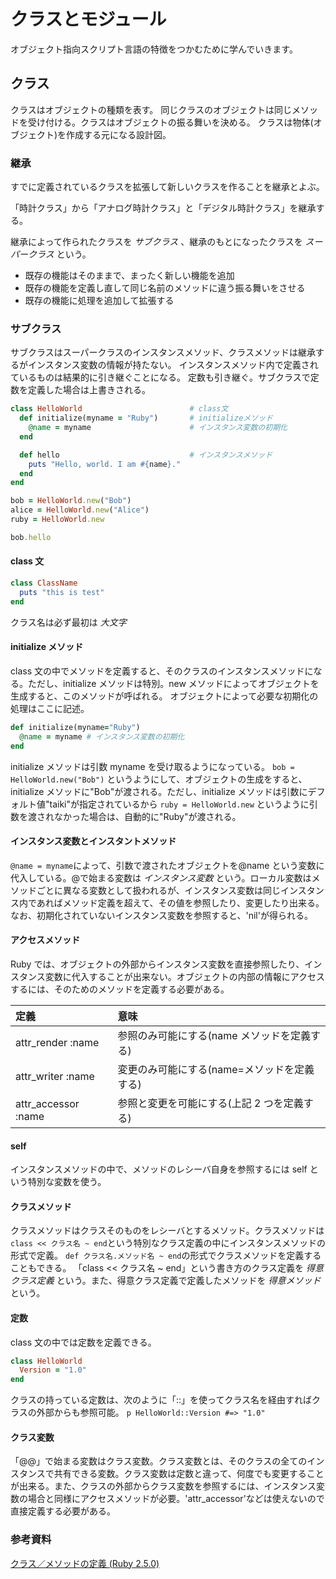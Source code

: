 # クラスとモジュール

オブジェクト指向スクリプト言語の特徴をつかむために学んでいきます。

## クラス

クラスはオブジェクトの種類を表す。
同じクラスのオブジェクトは同じメソッドを受け付ける。クラスはオブジェクトの振る舞いを決める。
クラスは物体(オブジェクト)を作成する元になる設計図。

### 継承

すでに定義されているクラスを拡張して新しいクラスを作ることを継承とよぶ。

「時計クラス」から「アナログ時計クラス」と「デジタル時計クラス」を継承する。

継承によって作られたクラスを _サブクラス_ 、継承のもとになったクラスを _スーパークラス_ という。

- 既存の機能はそのままで、まったく新しい機能を追加
- 既存の機能を定義し直して同じ名前のメソッドに違う振る舞いをさせる
- 既存の機能に処理を追加して拡張する

### サブクラス

サブクラスはスーパークラスのインスタンスメソッド、クラスメソッドは継承するがインスタンス変数の情報が持たない。
インスタンスメソッド内で定義されているものは結果的に引き継ぐことになる。
定数も引き継ぐ。サブクラスで定数を定義した場合は上書きされる。

```ruby
class HelloWorld                        # class文
  def initialize(myname = "Ruby")       # initializeメソッド
    @name = myname                      # インスタンス変数の初期化
  end

  def hello                             # インスタンスメソッド
    puts "Hello, world. I am #{name}."
  end
end

bob = HelloWorld.new("Bob")
alice = HelloWorld.new("Alice")
ruby = HelloWorld.new

bob.hello
```

#### class 文

```ruby
class ClassName
  puts "this is test"
end
```

クラス名は必ず最初は _大文字_

#### initialize メソッド

class 文の中でメソッドを定義すると、そのクラスのインスタンスメソッドになる。ただし、initialize メソッドは特別。new メソッドによってオブジェクトを生成すると、このメソッドが呼ばれる。
オブジェクトによって必要な初期化の処理はここに記述。

```ruby
def initialize(myname="Ruby")
  @name = myname # インスタンス変数の初期化
end
```

initialize メソッドは引数 myname を受け取るようになっている。
`bob = HelloWorld.new("Bob")`
というようにして、オブジェクトの生成をすると、initialize メソッドに"Bob"が渡される。ただし、initialize メソッドは引数にデフォルト値"taiki"が指定されているから
`ruby = HelloWorld.new`
というように引数を渡されなかった場合は、自動的に"Ruby"が渡される。

#### インスタンス変数とインスタントメソッド

`@name = myname`によって、引数で渡されたオブジェクトを@name という変数に代入している。@で始まる変数は _インスタンス変数_ という。ローカル変数はメソッドごとに異なる変数として扱われるが、インスタンス変数は同じインスタンス内であればメソッド定義を超えて、その値を参照したり、変更したり出来る。なお、初期化されていないインスタンス変数を参照すると、'nil'が得られる。

#### アクセスメソッド

Ruby では、オブジェクトの外部からインスタンス変数を直接参照したり、インスタンス変数に代入することが出来ない。オブジェクトの内部の情報にアクセスするには、そのためのメソッドを定義する必要がある。

| 定義                | 意味                                        |
| :------------------ | :------------------------------------------ |
| attr_render :name   | 参照のみ可能にする(name メソッドを定義する) |
| attr_writer :name   | 変更のみ可能にする(name=メソッドを定義する) |
| attr_accessor :name | 参照と変更を可能にする(上記 2 つを定義する) |

#### self

インスタンスメソッドの中で、メソッドのレシーバ自身を参照するには self という特別な変数を使う。

#### クラスメソッド

クラスメソッドはクラスそのものをレシーバとするメソッド。クラスメソッドは`class << クラス名 ~ end`という特別なクラス定義の中にインスタンスメソッドの形式で定義。
`def クラス名.メソッド名 ~ end`の形式でクラスメソッドを定義することもできる。
「class << クラス名 ~ end」という書き方のクラス定義を _得意クラス定義_ という。また、得意クラス定義で定義したメソッドを _得意メソッド_ という。

#### 定数

class 文の中では定数を定義できる。

```ruby
class HelloWorld
  Version = "1.0"
end
```

クラスの持っている定数は、次のように「::」を使ってクラス名を経由すればクラスの外部からも参照可能。
`p HelloWorld::Version #=> "1.0"`

#### クラス変数

「@@」で始まる変数はクラス変数。クラス変数とは、そのクラスの全てのインスタンスで共有できる変数。クラス変数は定数と違って、何度でも変更することが出来る。また、クラスの外部からクラス変数を参照するには、インスタンス変数の場合と同様にアクセスメソッドが必要。'attr_accessor'などは使えないので直接定義する必要がある。

### 参考資料

[クラス／メソッドの定義 (Ruby 2.5.0)](https://docs.ruby-lang.org/ja/2.5.0/doc/spec=2fdef.html)
